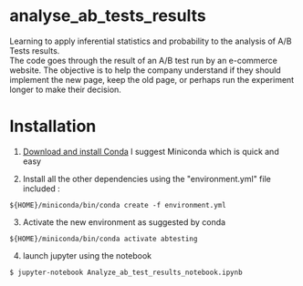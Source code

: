 # analyse_ab_tests_results
Learning to apply inferential statistics and probability to the analysis of A/B Tests results.  
The code goes through the result of an A/B test run by an e-commerce website. The objective is to help the company understand if they should implement the new page, keep the old page, or perhaps run the experiment longer to make their decision.

# Installation
1. [Download and install Conda](https://docs.conda.io/projects/conda/en/latest/user-guide/install/macos.html) I suggest Miniconda which is quick and easy

2. Install all the other dependencies using the "environment.yml" file included :
```
${HOME}/miniconda/bin/conda create -f environment.yml
```

3. Activate the new environment as suggested by conda
```
${HOME}/miniconda/bin/conda activate abtesting
```

4. launch jupyter using the notebook
```
$ jupyter-notebook Analyze_ab_test_results_notebook.ipynb
```

